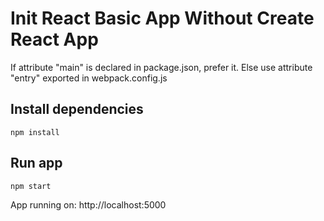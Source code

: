 # Init React Basic App Without Create React App

  If attribute "main" is declared in package.json, prefer it. Else use attribute "entry" exported in webpack.config.js

## Install dependencies
    npm install
    
## Run app
    npm start

  App running on: http://localhost:5000